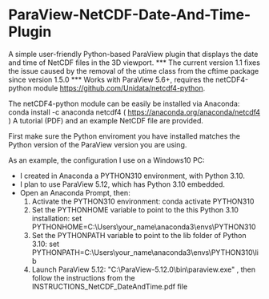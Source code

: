 # ParaView-NetCDF-Date-And-Time-Plugin
A simple user-friendly Python-based ParaView plugin that displays the date and time of NetCDF files in the 3D viewport. 
*** The current version 1.1 fixes the issue caused by the removal of the utime class from the cftime package since version 1.5.0 ***
Works with ParaView 5.6+, requires the netCDF4-python module https://github.com/Unidata/netcdf4-python. 

The netCDF4-python module can be easily be installed via Anaconda: 
conda install -c anaconda netcdf4   ( https://anaconda.org/anaconda/netcdf4 )
A tutorial (PDF) and an example NetCDF file are provided.

First make sure the Python enviroment you have installed matches the Python version of the ParaView version you are using. 

As an example, the configuration I use on a Windows10 PC:
- I created in Anaconda a PYTHON310 environment, with Python 3.10.
- I plan to use ParaView 5.12, which has Python 3.10 embedded.
- Open an Anaconda Prompt, then:
  1. Activate the PYTHON310 environment:
     conda activate PYTHON310
  3. Set the PYTHONHOME variable to point to the this Python 3.10 installation:
     set PYTHONHOME=C:\Users\your_name\anaconda3\envs\PYTHON310
  4. Set the PYTHONPATH variable to point to the lib folder of Python 3.10:
     set PYTHONPATH=C:\Users\your_name\anaconda3\envs\PYTHON310\lib
  5. Launch ParaView 5.12:
     "C:\ParaView-5.12.0\bin\paraview.exe" , then follow the instructions from the INSTRUCTIONS_NetCDF_DateAndTime.pdf file

